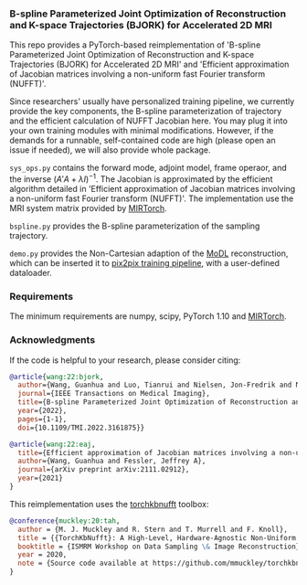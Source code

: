 ### B-spline Parameterized Joint Optimization of Reconstruction and K-space Trajectories (BJORK) for Accelerated 2D MRI

This repo provides a PyTorch-based reimplementation of 'B-spline Parameterized Joint Optimization of Reconstruction and K-space Trajectories (BJORK) for Accelerated 2D MRI' and 'Efficient approximation of Jacobian matrices involving a non-uniform fast Fourier transform (NUFFT)'.

Since researchers' usually have personalized training pipeline, we currently provide the key components, the B-spline parameterization of trajectory and the efficient calculation of NUFFT Jacobian here. You may plug it into your own training modules with minimal modifications. However, if the demands for a runnable, self-contained code are high (please open an issue if needed), we will also provide whole package. 

`sys_ops.py` contains the forward mode, adjoint model, frame operaor, and the inverse $(A'A+\lambda I)^{-1}$. The Jacobian is approximated by the efficient algorithm detailed in 'Efficient approximation of Jacobian matrices involving a non-uniform fast Fourier transform (NUFFT)'. The implementation use the MRI system matrix provided by [MIRTorch](https://github.com/guanhuaw/MIRTorch).

`bspline.py` provides the B-spline parameterization of the sampling trajectory. 

`demo.py` provides the Non-Cartesian adaption of the [MoDL](https://arxiv.org/abs/1712.02862) reconstruction, which can be inserted it to [pix2pix training pipeline](https://github.com/guanhuaw/DeepMAGiC), with a user-defined dataloader. 

### Requirements

The minimum requirements are numpy, scipy, PyTorch 1.10 and [MIRTorch](https://github.com/guanhuaw/MIRTorch).

### Acknowledgments

If the code is helpful to your research, please consider citing:

```bibtex
@article{wang:22:bjork,
  author={Wang, Guanhua and Luo, Tianrui and Nielsen, Jon-Fredrik and Noll, Douglas C. and Fessler, Jeffrey A.},
  journal={IEEE Transactions on Medical Imaging}, 
  title={B-spline Parameterized Joint Optimization of Reconstruction and K-space Trajectories (BJORK) for Accelerated 2D MRI}, 
  year={2022},
  pages={1-1},
  doi={10.1109/TMI.2022.3161875}}
```

```bibtex
@article{wang:22:eaj,
  title={Efficient approximation of Jacobian matrices involving a non-uniform fast Fourier transform (NUFFT)},
  author={Wang, Guanhua and Fessler, Jeffrey A},
  journal={arXiv preprint arXiv:2111.02912},
  year={2021}
}
```

This reimplementation uses the [torchkbnufft](https://github.com/mmuckley/torchkbnufft/tree/main) toolbox:

```bibtex
@conference{muckley:20:tah,
  author = {M. J. Muckley and R. Stern and T. Murrell and F. Knoll},
  title = {{TorchKbNufft}: A High-Level, Hardware-Agnostic Non-Uniform Fast {Fourier} Transform},
  booktitle = {ISMRM Workshop on Data Sampling \& Image Reconstruction},
  year = 2020,
  note = {Source code available at https://github.com/mmuckley/torchkbnufft}.
}
```

